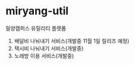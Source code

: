 # miryang-util
밀양캠퍼스 유틸리티 플랫폼

1. 배달비 나눠내기 서비스(개발중 11월 1일 릴리즈 예정)
2. 택시비 나눠내기 서비스(개발중)
3. 노래방 이용 서비스(개발중)

